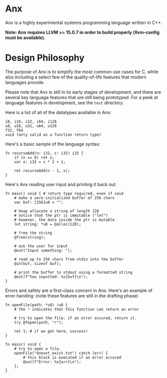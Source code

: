 # Anx

Anx is a highly experimental systems programming language written in C++.

**Note: Anx requires LLVM >= 15.0.7 in order to build properly (llvm-config must be available).**

# Design Philosophy

The purpose of Anx is to simplify the most common use cases for C, while also including a select few of the quality-of-life features that modern languages provide.

Please note that Anx is still in its early stages of development, and there are several key language features that are still being prototyped.
For a peek at language features in development, see the `test` directory.

Here is a list of all of the datatypes available in Anx:
```
i8, i16, i32, i64, i128
u8, u16, u32, u64, u128
f32, f64
void (only valid as a function return type)
```

Here's a basic sample of the language syntax:

```
fn recurseAdd(n: i32, s: i32) i32 {
    if (n == 0) ret s;
    var x: i32 = s * 2 + 1;

    ret recurseAdd(n - 1, x);
}
```

Here's Anx reading user input and printing it back out:

```
fn main() void { # return type required, even if void
    # make a zero-initialized buffer of 256 chars
    var buf: [256]u8 = "";

    # heap allocate a string of length 128
    # notice that the ptr is immutable ("let")
    # however, the data inside the ptr is mutable
    let string: *u8 = @alloc(128);

    # free the string
    @free(string);

    # ask the user for input
    @out("Input something: ");

    # read up to 256 chars from stdin into the buffer
    @in(buf, sizeof buf);

    # print the buffer to stdout using a formatted string
    @out(f"You inputted: %s{buf}\n");
}
```

Errors and safety are a first-class concern in Anx. Here's an example of error handing:
(note these features are still in the drafting phase)

```
fn openFile(path: *u8) !u8 {
    # the ! indicates that this function can return an error

    # try to open the file. if an error occured, return it.
    try @fopen(path, "r");

    ret 1; # if we got here, success!
}

fn main() void {
    # try to open a file.
    openFile("doesnt_exist.txt") catch |err| {
        # this block is executed if an error occured
        @out(f"Error: %s{err}\n");
    };
}
```
